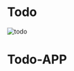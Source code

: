 # Todo

![todo](https://user-images.githubusercontent.com/29652551/54299356-bdc05480-45e0-11e9-9a28-ec388fa2cb7a.gif)
# Todo-APP

